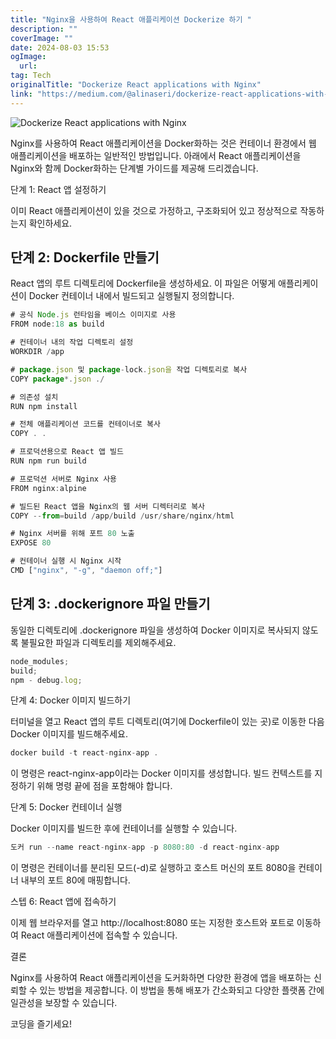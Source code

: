 ```yaml
---
title: "Nginx을 사용하여 React 애플리케이션 Dockerize 하기 "
description: ""
coverImage: ""
date: 2024-08-03 15:53
ogImage: 
  url: 
tag: Tech
originalTitle: "Dockerize React applications with Nginx"
link: "https://medium.com/@alinaseri/dockerize-react-applications-with-nginx-17f752deb54"
---
```




![Dockerize React applications with Nginx](/assets/img/DockerizeReactapplicationswithNginx_0.png)

Nginx를 사용하여 React 애플리케이션을 Docker화하는 것은 컨테이너 환경에서 웹 애플리케이션을 배포하는 일반적인 방법입니다. 아래에서 React 애플리케이션을 Nginx와 함께 Docker화하는 단계별 가이드를 제공해 드리겠습니다.

단계 1: React 앱 설정하기

이미 React 애플리케이션이 있을 것으로 가정하고, 구조화되어 있고 정상적으로 작동하는지 확인하세요.

<div class="content-ad"></div>

## 단계 2: Dockerfile 만들기

React 앱의 루트 디렉토리에 Dockerfile을 생성하세요. 이 파일은 어떻게 애플리케이션이 Docker 컨테이너 내에서 빌드되고 실행될지 정의합니다.

```js
# 공식 Node.js 런타임을 베이스 이미지로 사용
FROM node:18 as build

# 컨테이너 내의 작업 디렉토리 설정
WORKDIR /app

# package.json 및 package-lock.json을 작업 디렉토리로 복사
COPY package*.json ./

# 의존성 설치
RUN npm install

# 전체 애플리케이션 코드를 컨테이너로 복사
COPY . .

# 프로덕션용으로 React 앱 빌드
RUN npm run build

# 프로덕션 서버로 Nginx 사용
FROM nginx:alpine

# 빌드된 React 앱을 Nginx의 웹 서버 디렉터리로 복사
COPY --from=build /app/build /usr/share/nginx/html

# Nginx 서버를 위해 포트 80 노출
EXPOSE 80

# 컨테이너 실행 시 Nginx 시작
CMD ["nginx", "-g", "daemon off;"]
```

## 단계 3: .dockerignore 파일 만들기

<div class="content-ad"></div>

동일한 디렉토리에 .dockerignore 파일을 생성하여 Docker 이미지로 복사되지 않도록 불필요한 파일과 디렉토리를 제외해주세요.

```js
node_modules;
build;
npm - debug.log;
```

단계 4: Docker 이미지 빌드하기

터미널을 열고 React 앱의 루트 디렉토리(여기에 Dockerfile이 있는 곳)로 이동한 다음 Docker 이미지를 빌드해주세요.

<div class="content-ad"></div>

```js
docker build -t react-nginx-app .
```

이 명령은 react-nginx-app이라는 Docker 이미지를 생성합니다. 빌드 컨텍스트를 지정하기 위해 명령 끝에 점을 포함해야 합니다.

단계 5: Docker 컨테이너 실행

Docker 이미지를 빌드한 후에 컨테이너를 실행할 수 있습니다.

<div class="content-ad"></div>

```js
도커 run --name react-nginx-app -p 8080:80 -d react-nginx-app
```

이 명령은 컨테이너를 분리된 모드(-d)로 실행하고 호스트 머신의 포트 8080을 컨테이너 내부의 포트 80에 매핑합니다.

스텝 6: React 앱에 접속하기

이제 웹 브라우저를 열고 http://localhost:8080 또는 지정한 호스트와 포트로 이동하여 React 애플리케이션에 접속할 수 있습니다.

<div class="content-ad"></div>

결론

Nginx를 사용하여 React 애플리케이션을 도커화하면 다양한 환경에 앱을 배포하는 신뢰할 수 있는 방법을 제공합니다. 이 방법을 통해 배포가 간소화되고 다양한 플랫폼 간에 일관성을 보장할 수 있습니다.

코딩을 즐기세요!
